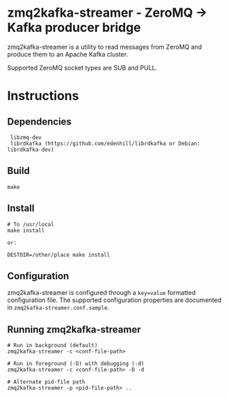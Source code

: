 zmq2kafka-streamer - ZeroMQ -> Kafka producer bridge
====================================================

zmq2kafka-streamer is a utility to read messages from ZeroMQ and
produce them to an Apache Kafka cluster.

Supported ZeroMQ socket types are SUB and PULL.




# Instructions

## Dependencies
     libzmq-dev
     librdkafka (https://github.com/edenhill/librdkafka or Debian: librdkafka-dev)

## Build
    make


## Install
    # To /usr/local
    make install

    or:

    DESTDIR=/other/place make install


## Configuration

zmq2kafka-streamer is configured through a `key=value` formatted
configuration file.
The supported configuration properties are documented
in `zmq2kafka-streamer.conf.sample`.



## Running zmq2kafka-streamer

    # Run in background (default)
    zmq2kafka-streamer -c <conf-file-path>

    # Run in foreground (-D) with debugging (-d)
    zmq2kafka-streamer -c <conf-file-path> -D -d

    # Alternate pid-file path
    zmq2kafka-streamer -p <pid-file-path> ..
 
